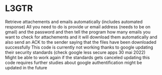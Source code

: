 # L3GTR
Retrieve attachements and emails automatically (includes automated response)
All you need to do is provide ur email address (needs to be on gmail) and the password and then tell the program how many emails you want to check for attachements and it will download them automatically and also send an ACK to the sender saying that the files have been downloaded successfully
This code is currently not working thanks to google updating their security standards (check google less secure apps 30 mai 2022)
Might be able to work again if the standards gets canceled
updating this code requires further studies about google authentification 
might be updated in the future

